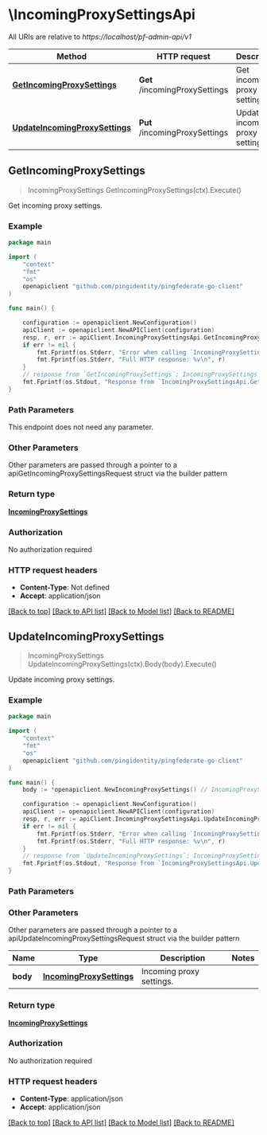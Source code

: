 # \IncomingProxySettingsApi

All URIs are relative to *https://localhost/pf-admin-api/v1*

Method | HTTP request | Description
------------- | ------------- | -------------
[**GetIncomingProxySettings**](IncomingProxySettingsApi.md#GetIncomingProxySettings) | **Get** /incomingProxySettings | Get incoming proxy settings.
[**UpdateIncomingProxySettings**](IncomingProxySettingsApi.md#UpdateIncomingProxySettings) | **Put** /incomingProxySettings | Update incoming proxy settings.



## GetIncomingProxySettings

> IncomingProxySettings GetIncomingProxySettings(ctx).Execute()

Get incoming proxy settings.



### Example

```go
package main

import (
    "context"
    "fmt"
    "os"
    openapiclient "github.com/pingidentity/pingfederate-go-client"
)

func main() {

    configuration := openapiclient.NewConfiguration()
    apiClient := openapiclient.NewAPIClient(configuration)
    resp, r, err := apiClient.IncomingProxySettingsApi.GetIncomingProxySettings(context.Background()).Execute()
    if err != nil {
        fmt.Fprintf(os.Stderr, "Error when calling `IncomingProxySettingsApi.GetIncomingProxySettings``: %v\n", err)
        fmt.Fprintf(os.Stderr, "Full HTTP response: %v\n", r)
    }
    // response from `GetIncomingProxySettings`: IncomingProxySettings
    fmt.Fprintf(os.Stdout, "Response from `IncomingProxySettingsApi.GetIncomingProxySettings`: %v\n", resp)
}
```

### Path Parameters

This endpoint does not need any parameter.

### Other Parameters

Other parameters are passed through a pointer to a apiGetIncomingProxySettingsRequest struct via the builder pattern


### Return type

[**IncomingProxySettings**](IncomingProxySettings.md)

### Authorization

No authorization required

### HTTP request headers

- **Content-Type**: Not defined
- **Accept**: application/json

[[Back to top]](#) [[Back to API list]](../README.md#documentation-for-api-endpoints)
[[Back to Model list]](../README.md#documentation-for-models)
[[Back to README]](../README.md)


## UpdateIncomingProxySettings

> IncomingProxySettings UpdateIncomingProxySettings(ctx).Body(body).Execute()

Update incoming proxy settings.



### Example

```go
package main

import (
    "context"
    "fmt"
    "os"
    openapiclient "github.com/pingidentity/pingfederate-go-client"
)

func main() {
    body := *openapiclient.NewIncomingProxySettings() // IncomingProxySettings | Incoming proxy settings.

    configuration := openapiclient.NewConfiguration()
    apiClient := openapiclient.NewAPIClient(configuration)
    resp, r, err := apiClient.IncomingProxySettingsApi.UpdateIncomingProxySettings(context.Background()).Body(body).Execute()
    if err != nil {
        fmt.Fprintf(os.Stderr, "Error when calling `IncomingProxySettingsApi.UpdateIncomingProxySettings``: %v\n", err)
        fmt.Fprintf(os.Stderr, "Full HTTP response: %v\n", r)
    }
    // response from `UpdateIncomingProxySettings`: IncomingProxySettings
    fmt.Fprintf(os.Stdout, "Response from `IncomingProxySettingsApi.UpdateIncomingProxySettings`: %v\n", resp)
}
```

### Path Parameters



### Other Parameters

Other parameters are passed through a pointer to a apiUpdateIncomingProxySettingsRequest struct via the builder pattern


Name | Type | Description  | Notes
------------- | ------------- | ------------- | -------------
 **body** | [**IncomingProxySettings**](IncomingProxySettings.md) | Incoming proxy settings. | 

### Return type

[**IncomingProxySettings**](IncomingProxySettings.md)

### Authorization

No authorization required

### HTTP request headers

- **Content-Type**: application/json
- **Accept**: application/json

[[Back to top]](#) [[Back to API list]](../README.md#documentation-for-api-endpoints)
[[Back to Model list]](../README.md#documentation-for-models)
[[Back to README]](../README.md)

